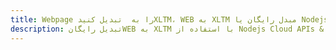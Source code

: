 ---title: Webpage را به  تبدیل کنیدXLTM، WEB به XLTM مبدل رایگان یا Nodejs SDKdescription: تبدیل رایگانWEB به XLTM با استفاده از Nodejs Cloud APIs & SDK همچنین اسناد PDF را در Cloud ایجاد، ویرایش و رندر کنید.---